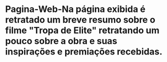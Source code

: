 # Pagina-Web-Na página exibida é retratado um breve resumo sobre o filme "Tropa de Elite" retratando um pouco sobre a obra e suas inspirações e premiações recebidas.
